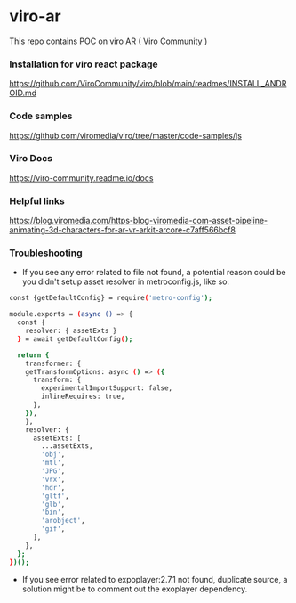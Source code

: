 # viro-ar
This repo contains POC on viro AR ( Viro Community )

### Installation for viro react package
https://github.com/ViroCommunity/viro/blob/main/readmes/INSTALL_ANDROID.md

### Code samples
https://github.com/viromedia/viro/tree/master/code-samples/js

### Viro Docs
https://viro-community.readme.io/docs

### Helpful links
https://blog.viromedia.com/https-blog-viromedia-com-asset-pipeline-animating-3d-characters-for-ar-vr-arkit-arcore-c7aff566bcf8

### Troubleshooting
- If you see any error related to file not found, a potential reason could be you didn't setup asset resolver in metroconfig.js, like so:
```sh
const {getDefaultConfig} = require('metro-config');

module.exports = (async () => {
  const {
    resolver: { assetExts }
  } = await getDefaultConfig();

  return {
    transformer: {
    getTransformOptions: async () => ({
      transform: {
        experimentalImportSupport: false,
        inlineRequires: true,
      },
    }),
    },
    resolver: {
      assetExts: [
        ...assetExts,
        'obj',
        'mtl',
        'JPG',
        'vrx',
        'hdr',
        'gltf',
        'glb',
        'bin',
        'arobject',
        'gif',
      ],
    },
  };
})();
```
- If you see error related to expoplayer:2.7.1 not found, duplicate source, a solution might be to comment out the exoplayer dependency.
